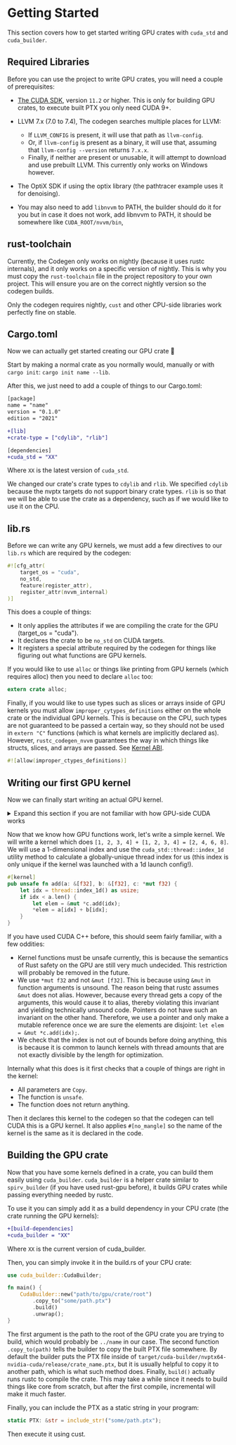 # Getting Started 

This section covers how to get started writing GPU crates with `cuda_std` and `cuda_builder`.

## Required Libraries

Before you can use the project to write GPU crates, you will need a couple of prerequisites:
- [The CUDA SDK](https://developer.nvidia.com/cuda-downloads), version `11.2` or higher. This is only for building
GPU crates, to execute built PTX you only need CUDA 9+.

- LLVM 7.x (7.0 to 7.4), The codegen searches multiple places for LLVM:
  - If `LLVM_CONFIG` is present, it will use that path as `llvm-config`.
  - Or, if `llvm-config` is present as a binary, it will use that, assuming that `llvm-config --version` returns `7.x.x`.
  - Finally, if neither are present or unusable, it will attempt to download and use prebuilt LLVM. This currently only
  works on Windows however.

- The OptiX SDK if using the optix library (the pathtracer example uses it for denoising).

- You may also need to add `libnvvm` to PATH, the builder should do it for you but in case it does not work, add libnvvm to PATH, it should be somewhere like `CUDA_ROOT/nvvm/bin`,

## rust-toolchain

Currently, the Codegen only works on nightly (because it uses rustc internals), and it only works on a specific version of nightly.
This is why you must copy the `rust-toolchain` file in the project repository to your own project. This will ensure
you are on the correct nightly version so the codegen builds.

Only the codegen requires nightly, `cust` and other CPU-side libraries work perfectly fine on stable.

## Cargo.toml

Now we can actually get started creating our GPU crate 🎉

Start by making a normal crate as you normally would, manually or with `cargo init`: `cargo init name --lib`.

After this, we just need to add a couple of things to our Cargo.toml:

```diff
[package]
name = "name"
version = "0.1.0"
edition = "2021"

+[lib]
+crate-type = ["cdylib", "rlib"]

[dependencies]
+cuda_std = "XX"
```

Where `XX` is the latest version of `cuda_std`.

We changed our crate's crate types to `cdylib` and `rlib`. We specified `cdylib` because the nvptx targets do not support binary crate types.
`rlib` is so that we will be able to use the crate as a dependency, such as if we would like to use it on the CPU.

## lib.rs

Before we can write any GPU kernels, we must add a few directives to our `lib.rs` which are required by the codegen:

```rs
#![cfg_attr(
    target_os = "cuda",
    no_std,
    feature(register_attr),
    register_attr(nvvm_internal)
)]
```

This does a couple of things:
- It only applies the attributes if we are compiling the crate for the GPU (target_os = "cuda").
- It declares the crate to be `no_std` on CUDA targets.
- It registers a special attribute required by the codegen for things like figuring out
what functions are GPU kernels.

If you would like to use `alloc` or things like printing from GPU kernels (which requires alloc) then you need to declare `alloc` too:

```rs
extern crate alloc;
```

Finally, if you would like to use types such as slices or arrays inside of GPU kernels you must allow `improper_cytypes_definitions` either on the whole crate or the individual GPU kernels. This is because on the CPU, such types are not guaranteed to be passed a certain way, so they should not be used in `extern "C"` functions (which is what kernels are implicitly declared as). However, `rustc_codegen_nvvm` guarantees the way in which things like structs, slices, and arrays are passed. See [Kernel ABI](./kernel_abi.md).

```rs
#![allow(improper_ctypes_definitions)]
```

## Writing our first GPU kernel

Now we can finally start writing an actual GPU kernel. 

<details>
  <summary>Expand this section if you are not familiar with how GPU-side CUDA works</summary>

Firstly, we must explain a couple of things about GPU kernels, specifically, how they are executed. GPU Kernels (functions) are the entry point for executing anything on the GPU, they are the functions which will be executed from the CPU. GPU kernels do not return anything, they write their data to buffers passed into them.

CUDA's execution model is very very complex and it is unrealistic to explain all of it in
this section, but the TLDR of it is that CUDA will execute the GPU kernel once on every
thread, with the number of threads being decided by the caller (the CPU).

We call these parameters the launch dimensions of the kernel. Launch dimensions are split
up into two basic concepts:
  - Threads, a single thread executes the GPU kernel __once__, and it makes the index
  of itself available to the kernel through special registers (functions in our case).
  - Blocks, Blocks house multiple threads that they execute on their own. Thread indices
  are only unique across the thread's block, therefore CUDA also exposes the index
  of the current block.

One important thing to note is that block and thread dimensions may be 1d, 2d, or 3d.
That is to say, i can launch `1` block of `6x6x6`, `6x6`, or `6` threads. I could 
also launch `5x5x5` blocks. This is very useful for 2d/3d applications because it makes
the 2d/3d index calculations much simpler. CUDA exposes thread and block indices 
for each dimension through special registers. We expose thread index queries through
`cuda_std::thread`.

</details>

Now that we know how GPU functions work, let's write a simple kernel. We will write
a kernel which does `[1, 2, 3, 4] + [1, 2, 3, 4] = [2, 4, 6, 8]`. We will use 
a 1-dimensional index and use the `cuda_std::thread::index_1d` utility method to 
calculate a globally-unique thread index for us (this index is only unique if the kernel was launched with a 1d launch config!).

```rs
#[kernel]
pub unsafe fn add(a: &[f32], b: &[f32], c: *mut f32) {
    let idx = thread::index_1d() as usize;
    if idx < a.len() {
        let elem = &mut *c.add(idx);
        *elem = a[idx] + b[idx];
    }
}
```

If you have used CUDA C++ before, this should seem fairly familiar, with a few oddities:
- Kernel functions must be unsafe currently, this is because the semantics of Rust safety 
on the GPU are still very much undecided. This restriction will probably be removed in the future.
- We use `*mut f32` and not `&mut [f32]`. This is because using `&mut` in function arguments
is unsound. The reason being that rustc assumes `&mut` does not alias. However, because every thread gets a copy of the arguments, this would cause it to alias, thereby violating
this invariant and yielding technically unsound code. Pointers do not have such an invariant on the other hand. Therefore, we use a pointer and only make a mutable reference once we 
are sure the elements are disjoint: `let elem = &mut *c.add(idx);`.
- We check that the index is not out of bounds before doing anything, this is because it is
common to launch kernels with thread amounts that are not exactly divisible by the length for optimization.

Internally what this does is it first checks that a couple of things are right in the kernel:
- All parameters are `Copy`.
- The function is `unsafe`.
- The function does not return anything.

Then it declares this kernel to the codegen so that the codegen can tell CUDA this is a GPU kernel.
It also applies `#[no_mangle]` so the name of the kernel is the same as it is declared in the code.

## Building the GPU crate

Now that you have some kernels defined in a crate, you can build them easily using `cuda_builder`.
`cuda_builder` is a helper crate similar to `spirv_builder` (if you have used rust-gpu before), it builds
GPU crates while passing everything needed by rustc.

To use it you can simply add it as a build dependency in your CPU crate (the crate running the GPU kernels):

```diff
+[build-dependencies]
+cuda_builder = "XX"
```

Where `XX` is the current version of cuda_builder.

Then, you can simply invoke it in the build.rs of your CPU crate:

```rs
use cuda_builder::CudaBuilder;

fn main() {
    CudaBuilder::new("path/to/gpu/crate/root")
        .copy_to("some/path.ptx")
        .build()
        .unwrap();
}
```

The first argument is the path to the root of the GPU crate you are trying to build, which would probably be `../name` in our case.
The second function `.copy_to(path)` tells the builder to copy the built PTX file somewhere. By default the builder puts the PTX file 
inside of `target/cuda-builder/nvptx64-nvidia-cuda/release/crate_name.ptx`, but it is usually helpful to copy it to another path, which is
what such method does. Finally, `build()` actually runs rustc to compile the crate. This may take a while since it needs to build things like core
from scratch, but after the first compile, incremental will make it much faster.

Finally, you can include the PTX as a static string in your program:

```rs
static PTX: &str = include_str!("some/path.ptx");
```

Then execute it using cust.

